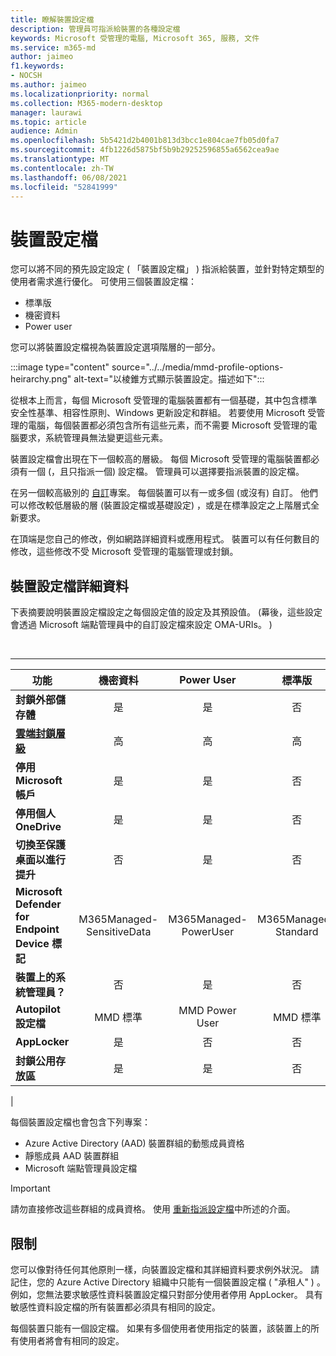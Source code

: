 ```yaml
---
title: 瞭解裝置設定檔
description: 管理員可指派給裝置的各種設定檔
keywords: Microsoft 受管理的電腦, Microsoft 365, 服務, 文件
ms.service: m365-md
author: jaimeo
f1.keywords:
- NOCSH
ms.author: jaimeo
ms.localizationpriority: normal
ms.collection: M365-modern-desktop
manager: laurawi
ms.topic: article
audience: Admin
ms.openlocfilehash: 5b5421d2b4001b813d3bcc1e804cae7fb05d0fa7
ms.sourcegitcommit: 4fb1226d5875bf5b9b29252596855a6562cea9ae
ms.translationtype: MT
ms.contentlocale: zh-TW
ms.lasthandoff: 06/08/2021
ms.locfileid: "52841999"
---
```

# <a name="device-profiles"></a>裝置設定檔

您可以將不同的預先設定設定 ( 「裝置設定檔」 ) 指派給裝置，並針對特定類型的使用者需求進行優化。 可使用三個裝置設定檔：

- 標準版
- 機密資料
- Power user

您可以將裝置設定檔視為裝置設定選項階層的一部分。

:::image type="content" source="../../media/mmd-profile-options-heirarchy.png" alt-text="以棱錐方式顯示裝置設定。描述如下":::

從根本上而言，每個 Microsoft 受管理的電腦裝置都有一個基礎，其中包含標準安全性基準、相容性原則、Windows 更新設定和群組。 若要使用 Microsoft 受管理的電腦，每個裝置都必須包含所有這些元素，而不需要 Microsoft 受管理的電腦要求，系統管理員無法變更這些元素。

裝置設定檔會出現在下一個較高的層級。 每個 Microsoft 受管理的電腦裝置都必須有一個 (，且只指派一個) 設定檔。 管理員可以選擇要指派裝置的設定檔。

在另一個較高級別的 [自訂](customizing.md)專案。 每個裝置可以有一或多個 (或沒有) 自訂。 他們可以修改較低層級的層 (裝置設定檔或基礎設定) ，或是在標準設定之上階層式全新要求。

在頂端是您自己的修改，例如網路詳細資料或應用程式。 裝置可以有任何數目的修改，這些修改不受 Microsoft 受管理的電腦管理或封鎖。


## <a name="device-profile-details"></a>裝置設定檔詳細資料

下表摘要說明裝置設定檔設定之每個設定值的設定及其預設值。  (幕後，這些設定會透過 Microsoft 端點管理員中的自訂設定檔來設定 OMA-URIs。 ) 

<br>

****

|功能|機密資料|Power User|標準版|
|---|:---:|:---:|:---:|
|**封鎖外部儲存體**|是|是|否|
|**[雲端封鎖層級](/graph/api/resources/intune-deviceconfig-defendercloudblockleveltype)**|高|高|高|
|**停用 Microsoft 帳戶**|是|是|否|
|**停用個人 OneDrive**|是|是|否|
|**切換至保護桌面以進行提升**|否|是|否|
|**Microsoft Defender for Endpoint Device 標記**|M365Managed-SensitiveData|M365Managed-PowerUser|M365Managed-Standard|
|**裝置上的系統管理員？**|否|是|否|
|**Autopilot 設定檔**|MMD 標準|MMD Power User|MMD 標準|
|**AppLocker**|是|否|否|
|**封鎖公用存放區**|是|是|否|
|

每個裝置設定檔也會包含下列專案：

- Azure Active Directory (AAD) 裝置群組的動態成員資格
- 靜態成員 AAD 裝置群組
- Microsoft 端點管理員設定檔

> [!IMPORTANT]
> 請勿直接修改這些群組的成員資格。 使用 [重新指派設定檔](../working-with-managed-desktop/change-device-profile.md)中所述的介面。

## <a name="limitations"></a>限制

您可以像對待任何其他原則一樣，向裝置設定檔和其詳細資料要求例外狀況。 請記住，您的 Azure Active Directory 組織中只能有一個裝置設定檔 ( "承租人" ) 。 例如，您無法要求敏感性資料裝置設定檔只對部分使用者停用 AppLocker。 具有敏感性資料設定檔的所有裝置都必須具有相同的設定。

每個裝置只能有一個設定檔。 如果有多個使用者使用指定的裝置，該裝置上的所有使用者將會有相同的設定。
